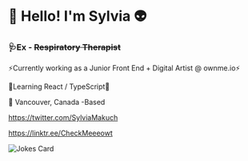 # :wave:  Hello! I'm Sylvia :alien: #
###     🩺Ex - ~~Respiratory Therapist~~    
⚡Currently working as a Junior Front End + Digital Artist @ ownme.io⚡

🌱Learning React / TypeScript🌱

:round_pushpin:  Vancouver, Canada -Based 

https://twitter.com/SylviaMakuch

https://linktr.ee/CheckMeeeowt
<!-- Markdown -->

![Jokes Card](https://readme-jokes.vercel.app/api)
